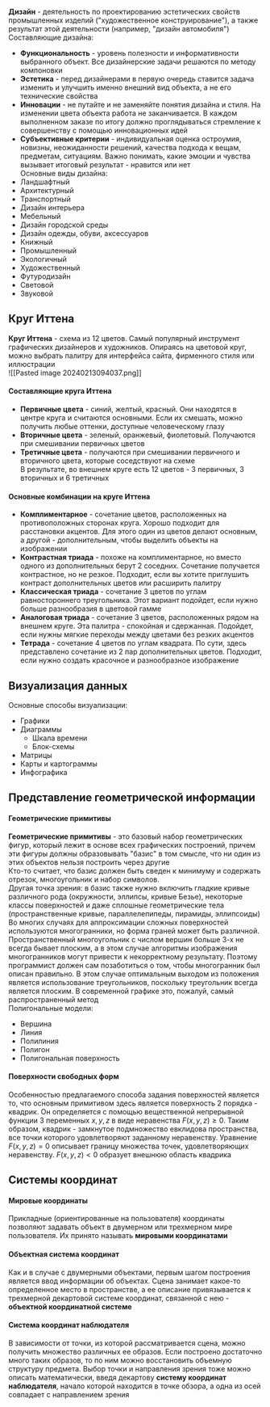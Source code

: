 **Дизайн** - деятельность по проектированию эстетических свойств промышленных изделий ("художественное конструирование"), а также результат этой деятельности (например, "дизайн автомобиля")  
Составляющие дизайна:  
- **Функциональность** - уровень полезности и информативности выбранного объект. Все дизайнерские задачи решаются по методу компоновки
- **Эстетика** - перед дизайнерами в первую очередь ставится задача изменить и улучшить именно внешний вид объекта, а не его технические свойства
- **Инновации** - не путайте и не заменяйте понятия дизайна и стиля. На изменении цвета объекта работа не заканчивается. В каждом выполненном заказе по итогу должно проглядываться стремление к совершенству с помощью инновационных идей
- **Субъективные критерии** - индивидуальная оценка остроумия, новизны, неожиданности решений, качества подхода к вещам, предметам, ситуациям. Важно понимать, какие эмоции и чувства вызывает итоговый результат - нравится или нет  
Основные виды дизайна:  
- Ландшафтный
- Архитектурный
- Транспортный
- Дизайн интерьера
- Мебельный
- Дизайн городской среды
- Дизайн одежды, обуви, аксессуаров
- Книжный
- Промышленный
- Экологичный
- Художественный
- Футуродизайн
- Световой
- Звуковой  
## Круг Иттена
**Круг Иттена** - схема из 12 цветов. Самый популярный инструмент графических дизайнеров и художников. Опираясь на цветовой круг, можно выбрать палитру для интерфейса сайта, фирменного стиля или иллюстрации  
![[Pasted image 20240213094037.png]]
#### Составляющие круга Иттена
- **Первичные цвета** - синий, желтый, красный. Они находятся в центре круга и считаются основными. Если их смешать, можно получить любые оттенки, доступные человеческому глазу
- **Вторичные цвета** - зеленый, оранжевый, фиолетовый. Получаются при смешивании первичных цветов
- **Третичные цвета** - получаются при смешивании первичного и вторичного цвета, которые соседствуют на схеме  
В результате, во внешнем круге есть 12 цветов - 3 первичных, 3 вторичных и 6 третичных
#### Основные комбинации на круге Иттена
- **Комплиментарное** - сочетание цветов, расположенных на противоположных сторонах круга. Хорошо подходит для расстановки акцентов. Для этого один из цветов делают основным, а другой - дополнительным, чтобы выделить объекты на изображении
- **Контрастная триада** - похоже на комплиментарное, но вместо одного из дополнительных берут 2 соседних. Сочетание получается контрастное, но не резкое. Подходит, если вы хотите приглушить контраст дополнительных цветов или расширить палитру
- **Классическая триада** - сочетание 3 цветов по углам равностороннего треугольника. Этот вариант подойдет, если нужно больше разнообразия в цветовой гамме
- **Аналоговая триада** - сочетание 3 цветов, расположенных рядом на внешнем круге. Эта палитра - спокойная и сдержанная. Подойдет, если нужны мягкие переходы между цветами без резких акцентов
- **Тетрада** - сочетание 4 цветов по углам квадрата. По сути, здесь представлено сочетание из 2 пар дополнительных цветов. Подходит, если нужно создать красочное и разнообразное изображение  
## Визуализация данных
Основные способы визуализации:
- Графики
- Диаграммы
	- Шкала времени
	- Блок-схемы
- Матрицы
- Карты и картограммы
- Инфографика
## Представление геометрической информации
#### Геометрические примитивы
**Геометрические примитивы** - это базовый набор геометрических фигур, который лежит в основе всех графических построений, причем эти фигуры должны образовывать "базис" в том смысле, что ни один из этих объектов нельзя построить через другие  
Кто-то считает, что базис должен быть сведен к минимуму и содержать отрезок, многоугольник и набор символов.  
Другая точка зрения: в базис также нужно включить гладкие кривые различного рода (окружности, эллипсы, кривые Безье), некоторые классы поверхностей и даже сплошные геометрические тела (пространственные кривые, параллелепипеды, пирамиды, эллипсоиды)  
Во многих случаях для аппроксимации сложных поверхностей используются многогранники, но форма граней может быть различной. Пространственный многоугольник с числом вершин больше 3-х не всегда бывает плоским, а в этом случае алгоритмы изображения многогранников могут привести к некорректному результату. Поэтому программист должен сам позаботиться о том, чтобы многогранник был описан правильно. В этом случае оптимальным выходом из положения является использование треугольников, поскольку треугольник всегда является плоским. В современной графике это, пожалуй, самый распространенный метод  
Полигональные модели:
- Вершина
- Линия
- Полилиния
- Полигон
- Полигональная поверхность  
#### Поверхности свободных форм
Особенностью предлагаемого способа задания поверхностей является то, что основным примитивом здесь является поверхность 2 порядка - квадрик. Он определяется с помощью вещественной непрерывной функции 3 переменных $x, y, z$ в виде неравенства $F(x,y,z)≥0$.
Таким образом, квадрик - замкнутое подмножество евклидова пространства, все точки которого удовлетворяют заданному неравенству. Уравнение $F(x,y,z)=0$ описывает границу множества точек, удовлетворяющих неравенству. $F(x,y,z)<0$ образует внешнюю область квадрика
## Системы координат
#### Мировые координаты
Прикладные (ориентированные на пользователя) координаты позволяют задавать объект в двумерном или трехмерном мире пользователя. Их принято называть **мировыми координатами**
#### Объектная система координат
Как и в случае с двумерными объектами, первым шагом построения является ввод информации об объектах. Сцена занимает какое-то определенное место в пространстве, а ее описание привязывается к трехмерной декартовой системе координат, связанной с нею - **объектной координатной системе**
#### Система координат наблюдателя
В зависимости от точки, из которой рассматривается сцена, можно получить множество различных ее образов. Если построено достаточно много таких образов, то по ним можно восстановить объемную структуру предмета. Выбор точки и направления зрения тоже можно описать математически, введя декартову **систему координат наблюдателя**, начало которой находится в точке обзора, а одна из осей совпадает с направлением зрения